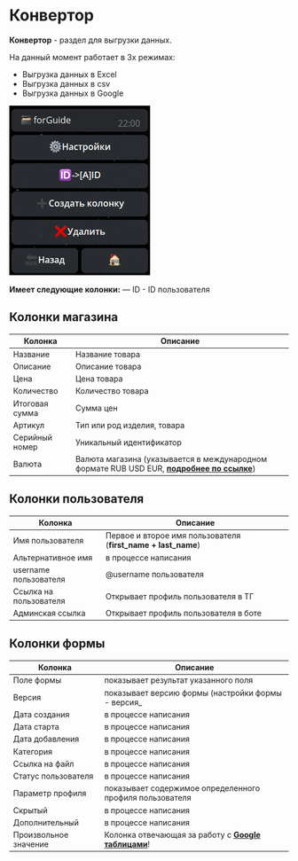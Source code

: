 # Конвертор

**Конвертор** - раздел для выгрузки данных.

На данный момент работает в 3х режимах:
* Выгрузка данных в Excel
* Выгрузка данных в csv
* Выгрузка данных в Google

![](./1.png)

**Имеет следующие колонки:**
— ID - ID пользователя

## Колонки магазина

| Колонка | Описание |
| --- | --- |
| Название | Название товара |
| Описание | Описание товара |
| Цена | Цена товара |
| Количество | Количество товара |
| Итоговая сумма | Сумма цен |
| Артикул | Тип или род изделия, товара |
| Серийный номер | Уникальный идентификатор|
| Валюта | Валюта магазина (указывается в международном формате RUB USD EUR, [**подробнее по ссылке**](https://ru.wikipedia.org/wiki/%D0%A1%D0%BF%D0%B8%D1%81%D0%BE%D0%BA_%D0%B7%D0%BD%D0%B0%D0%BA%D0%BE%D0%B2_%D0%B2%D0%B0%D0%BB%D1%8E%D1%82)) |

## Колонки пользователя

| Колонка | Описание |
| --- | --- |
| Имя пользователя | Первое и второе имя пользователя (**first_name + last_name**) |
| Альтернативное имя | в процессе написания |
| username пользователя | @username пользователя |
| Ссылка на пользователя | Открывает профиль пользователя в ТГ |
| Админская ссылка | Открывает профиль пользователя в боте |

## Колонки формы

| Колонка | Описание |
| --- | --- |
| Поле формы | показывает результат указанного поля |
| Версия | показывает версию формы (настройки формы - версия_ |
| Дата создания | в процессе написания |
| Дата старта | в процессе написания |
| Дата добавления | в процессе написания |
| Категория | в процессе написания |
| Ссылка на файл | в процессе написания |
| Статус пользователя | в процессе написания |
| Параметр профиля | показывает содержимое определенного профиля пользователя |
| Скрытый | в процессе написания |
| Дополнительный | в процессе написания |
| Произвольное значение | Колонка отвечающая за работу с [**Google таблицами**](/admin/google/)! |
